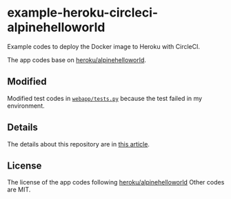 # example-heroku-circleci-alpinehelloworld

Example codes to deploy the Docker image to Heroku with CircleCI.

The app codes base on [heroku/alpinehelloworld](https://github.com/heroku/alpinehelloworld).

## Modified

Modified test codes in [`webapp/tests.py`](webapp/test.py) because the test failed in my environment.

## Details

The details about this repository are in [this article](https://dev.to/takakd/deploy-docker-image-to-heroku-with-cicleci-11j2).

## License 

The license of the app codes following [heroku/alpinehelloworld](https://github.com/heroku/alpinehelloworld)
Other codes are MIT.